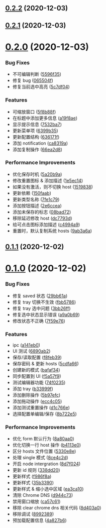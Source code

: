 ## [0.2.2](https://github.com/cwxyz007/switch-hosts/compare/v0.2.1...v0.2.2) (2020-12-03)



## [0.2.1](https://github.com/cwxyz007/switch-hosts/compare/v0.2.0...v0.2.1) (2020-12-03)



# [0.2.0](https://github.com/cwxyz007/switch-hosts/compare/v0.1.1...v0.2.0) (2020-12-03)


### Bug Fixes

* 不可编辑判断 ([5596f35](https://github.com/cwxyz007/switch-hosts/commit/5596f35144822fece7325a6a77f86f84e24d7ae3))
* 修复 bug ([065504f](https://github.com/cwxyz007/switch-hosts/commit/065504fa91cb99b2d998a273881bbadaa7037253))
* 修复当前选中高亮 ([5c7df04](https://github.com/cwxyz007/switch-hosts/commit/5c7df04e03fac453e72b26ab290c82a16a5e676f))


### Features

* 可缩放窗口 ([5f8b88f](https://github.com/cwxyz007/switch-hosts/commit/5f8b88f68b4fc6188f9b50754bacfa2cf1497070))
* 在标题中添加更多信息 ([a19f8ae](https://github.com/cwxyz007/switch-hosts/commit/a19f8ae7fe7654e0f7a44159942bdba4a0b1c5fc))
* 显示提示信息 ([7532ba7](https://github.com/cwxyz007/switch-hosts/commit/7532ba7146cd7902d26c34784994ca776f59e5cc))
* 更新菜单项 ([6399b35](https://github.com/cwxyz007/switch-hosts/commit/6399b35de1ca0f11a145cbd48d4bce8c33469ab9))
* 更新配置结构 ([636171f](https://github.com/cwxyz007/switch-hosts/commit/636171f83754d862ff2851726a08243300d5168b))
* 添加 notification ([ca8319a](https://github.com/cwxyz007/switch-hosts/commit/ca8319a0ce9612b587268d8b42bcb2a07945f7c8))
* 添加复制操作 ([66ea2d8](https://github.com/cwxyz007/switch-hosts/commit/66ea2d8a81a07ef8a591a17af29a5fc90a7678c5))


### Performance Improvements

* 优化保存时机 ([5a20b9a](https://github.com/cwxyz007/switch-hosts/commit/5a20b9adf088474ab010c3c97a33c899fa85239c))
* 修改重置图标 & 添加描述 ([1e5ec14](https://github.com/cwxyz007/switch-hosts/commit/1e5ec14b5f0fa42f138ab853729b3764b7159472))
* 如果没有激活，则不切换 host ([1519838](https://github.com/cwxyz007/switch-hosts/commit/1519838cd859a79ed36451c08be50e6139288b8a))
* 更新依赖 ([150faab](https://github.com/cwxyz007/switch-hosts/commit/150faab296bd7c6725d9b97a6c87a1c5ba2e65cb))
* 更新类型名称 ([7fe1c79](https://github.com/cwxyz007/switch-hosts/commit/7fe1c798ca4bf77df754b582763d6742c8d88bf6))
* 添加按钮描述 ([2e6ccea](https://github.com/cwxyz007/switch-hosts/commit/2e6cceaa960d631eef9b6502ab48ae07527d60cb))
* 添加未保存的标志 ([08bad72](https://github.com/cwxyz007/switch-hosts/commit/08bad7223e2796fc81bea2e3876c6977f0925928))
* 移除延迟修改 host ([dc7793d](https://github.com/cwxyz007/switch-hosts/commit/dc7793d8147290b49392aaa43435292832ac9035))
* 给可点击图标添加描述 ([c4994a9](https://github.com/cwxyz007/switch-hosts/commit/c4994a94754c93f4176eb6e8ef7dbceb231f9890))
* 重置时，默认复制系统 hosts ([9ab3a6a](https://github.com/cwxyz007/switch-hosts/commit/9ab3a6a92dfcaaf14e6075fa5da9878599202259))



## [0.1.1](https://github.com/cwxyz007/switch-hosts/compare/v0.1.0...v0.1.1) (2020-12-02)



# [0.1.0](https://github.com/cwxyz007/switch-hosts/compare/6890ab2856289a282310e56c2c805c1778c09463...v0.1.0) (2020-12-02)


### Bug Fixes

* 修复 saved 状态 ([29bb61a](https://github.com/cwxyz007/switch-hosts/commit/29bb61aa1ee9c90c72a2653278496cfe168bff0e))
* 修复 tray 切换不生效 ([fbb5786](https://github.com/cwxyz007/switch-hosts/commit/fbb5786080c2606b11bbd753f56f61cf2b10e192))
* 修复 tray 选中问题 ([3bb26ff](https://github.com/cwxyz007/switch-hosts/commit/3bb26ffdb774d0392b3633f36363fc5005df966d))
* 修复选中状态显示错误 ([a9a0b69](https://github.com/cwxyz007/switch-hosts/commit/a9a0b6907a706495a4c97131c0d7b0679002981c))
* 修改状态不正确 ([7f59e76](https://github.com/cwxyz007/switch-hosts/commit/7f59e7663bbdcda209e18b3cfa3c6ba7529710d9))


### Features

* ipc ([a141eb0](https://github.com/cwxyz007/switch-hosts/commit/a141eb085be5df3e748292f0c59b77f3a24110d5))
* UI 测试 ([6890ab2](https://github.com/cwxyz007/switch-hosts/commit/6890ab2856289a282310e56c2c805c1778c09463))
* 保存/读取配置 ([f8feb39](https://github.com/cwxyz007/switch-hosts/commit/f8feb397932023b2dc15315331d66fef04d00cba))
* 保存密码 & 更新 hosts ([5cdfa66](https://github.com/cwxyz007/switch-hosts/commit/5cdfa661536c8d0242133d9cb0f38a673763c81f))
* 创建新的模式 ([bafaf34](https://github.com/cwxyz007/switch-hosts/commit/bafaf34094cb227744b863ad48a88cbc89ab0de2))
* 同步配置到 UI ([f5a57f9](https://github.com/cwxyz007/switch-hosts/commit/f5a57f971e92f5e14a65bd95df49f12f1eedada9))
* 测试编辑器功能 ([74f0235](https://github.com/cwxyz007/switch-hosts/commit/74f023596f28e9738adbb2b5aeabd8a0cb05dc11))
* 添加 tray ([b33999f](https://github.com/cwxyz007/switch-hosts/commit/b33999f5dec63cd2b583dce42a83898aaddc01de))
* 添加删除操作 ([5b97efc](https://github.com/cwxyz007/switch-hosts/commit/5b97efc5a97b90c313b8c403ae9b79063b8207e4))
* 添加拖动操作 ([ecc4c05](https://github.com/cwxyz007/switch-hosts/commit/ecc4c052085b258fea930b2228bba82de3d7b85f))
* 添加测试重置操作 ([d1c766e](https://github.com/cwxyz007/switch-hosts/commit/d1c766e4907fe11d192d40747373dff4d6a0eef2))
* 选择配置单编辑/保存 ([8b722e5](https://github.com/cwxyz007/switch-hosts/commit/8b722e5e2e81a4bc137b6e789c00e225068a1a2b))


### Performance Improvements

* 优化 form 默认行为 ([8a80aa0](https://github.com/cwxyz007/switch-hosts/commit/8a80aa05bd8d6fbe4e0fd2f1bfa8d202586e3ed5))
* 优化切换一行 host 操作 ([b4113e0](https://github.com/cwxyz007/switch-hosts/commit/b4113e0127738f26796d0bda2305a77c79a2b3e5))
* 区分 hosts 文件位置 ([5330e8e](https://github.com/cwxyz007/switch-hosts/commit/5330e8e8714429ffb32bc1f2d24371fc60744d37))
* 处理 single 模式 ([8ce4c2d](https://github.com/cwxyz007/switch-hosts/commit/8ce4c2d0523e29c96e18412b447c8a49a0e4509b))
* 开启 node intergration ([8d7f024](https://github.com/cwxyz007/switch-hosts/commit/8d7f024e049880c5759de107116cf3ed380abbc6))
* 更新 id 规则 ([338dd20](https://github.com/cwxyz007/switch-hosts/commit/338dd204ca8f0871a77bc734f84eb26a5e691008))
* 更新样式 ([f986f8a](https://github.com/cwxyz007/switch-hosts/commit/f986f8ae1cf8053f736993390b1aeab2340f8db5))
* 更新样式 ([35b3390](https://github.com/cwxyz007/switch-hosts/commit/35b3390b6b1054381da6bd8de65d72d631d3e988))
* 更新样式 & 缩小选中区域 ([ea3ca10](https://github.com/cwxyz007/switch-hosts/commit/ea3ca1091241aac3184938e5eec45396f019dc31))
* 清除 Chrome DNS ([d944c73](https://github.com/cwxyz007/switch-hosts/commit/d944c734bff26c8a7cb288192a86d3cbbc5bc312))
* 禁用窗口缩放 ([ca57c61](https://github.com/cwxyz007/switch-hosts/commit/ca57c61173b08de9ad6ebc8afedf2148e4dc1e8f))
* 移除 clear chrome dns 相关代码 ([8d403a0](https://github.com/cwxyz007/switch-hosts/commit/8d403a03cb7e0ecc17e751d5cdf5107305fd8d71))
* 移除调试 ([8992389](https://github.com/cwxyz007/switch-hosts/commit/8992389d0b316eb9d1bd58791258a5e15581492d))
* 预加载配置信息 ([4a827b6](https://github.com/cwxyz007/switch-hosts/commit/4a827b655439df97146126169aa7489ed4e42944))



